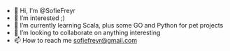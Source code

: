 - 👋 Hi, I’m @SofieFreyr
- 👀 I’m interested ;)
- 🌱 I’m currently learning Scala, plus some GO and Python for pet projects
- 💞️ I’m looking to collaborate on anything interesting
- 📫 How to reach me sofiefreyr@gmail.com
